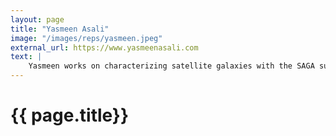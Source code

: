 ```yaml
---
layout: page
title: "Yasmeen Asali"
image: "/images/reps/yasmeen.jpeg"
external_url: https://www.yasmeenasali.com
text: |
    Yasmeen works on characterizing satellite galaxies with the SAGA survey. 
---
```



<h1> {{ page.title}} </h1>